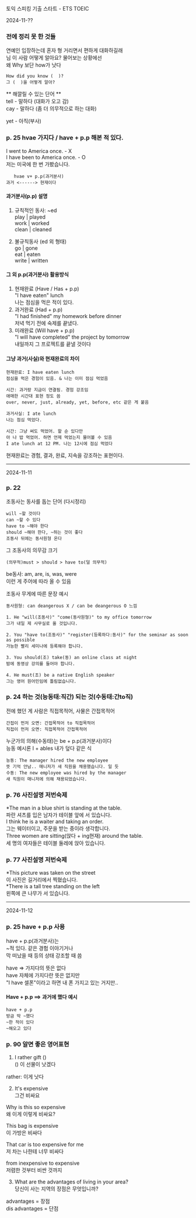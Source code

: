 토익 스피킹 기출 스타트 - ETS TOEIC  

2024-11-??  
  
### 전에 정리 못 한 것들 
연예인 입장하는데 혼자 형 거리면서 편하게 대화하길래  
님 이 사람 어떻게 알아요? 물어보는 상황에선  
왜 Why 보단 how가 낫다  
  
```
How did you know (  )?  
그 (  )을 어떻게 알아?  
```
  
** 해깔릴 수 있는 단어 **  
tell - 말하다 (대화가 오고 감)  
cay - 말하다 (좀 더 의무적으로 하는 대화)  
  
yet - 아직(부사)  
  
### p. 25 hvae 가지다 / have + p.p 해본 적 있다.  
  
I went to America once. - X  
I have been to America once. - O  
저는 미국에 한 번 가봤습니다.  
  
```
   hvae v+ p.p(과거분사)  
과거 <------> 현재이다  
```
  
#### 과거분사(p.p) 설명 
1) 규칙적인 동사: ~ed  
play | played  
work | worked  
clean | cleaned  
  
2) 불규칙동사 (ed 외 형태)  
go | gone  
eat | eaten  
write | written  
  
#### 그 외 p.p(과거분사) 활용방식 
1) 현재완료 (Have / Has + p.p)  
"I have eaten" lunch  
나는 점심을 먹은 적이 있다.  
2) 과거완료 (Had + p.p)  
"I had finished" my homework before dinner  
저녁 먹기 전에 숙제를 끝냈다.  
3) 미래완료 (Will have + p.p)  
"I will have completed" the project by tomorrow  
내일까지 그 프로젝트를 끝낼 것이다  
  
#### 그냥 과거(사실)와 현재완료의 차이 
```
현재완료: I have eaten lunch  
점심을 먹은 경험이 있음. & 나는 이미 점심 먹었음  
  
시간: 과거랑 지금이 연결됨. 경험 강조임  
애매한 시간대 표현 정도 씀  
over, never, just, already, yet, before, etc 같은 게 붙음  
```
```
과거사실: I ate lunch  
나는 점심 먹었다.  
  
시간: 그냥 써도 먹었어. 할 순 있다만   
아 나 밥 먹었어. 하면 언제 먹었는지 물어볼 수 있음  
I ate lunch at 12 PM. 나는 12시에 점심 먹었다  
```
  
현재완료는 경험, 결과, 완료, 지속을 강조하는 표현이다.  
  
***
  
2024-11-11  
  
### p. 22 
조동사는 동사를 돕는 단어 (다시정리)  
```
will ~할 것이다  
can ~할 수 있다  
have to ~해야 한다  
should ~해야 한다, ~하는 것이 좋다  
조동사 뒤에는 동사원형 온다  
```
  
그 조동사의 의무감 크기  
```
(의무적)must > should > have to(덜 의무적)  
```
  
be동사: am, are, is, was, were  
이런 게 주어에 따라 올 수 있음  
  
조동사 무게에 따른 문장 예시  
```
동사원형: can deangerous X / can be deangerous O 느낌  
  
1. He "will(조동사)" "come(동사원형)" to my office tomorrow  
그가 내일 제 사무실로 올 것입니다.  
  
2. You "have to(조동사)" "register(등록하다:동사)" for the seminar as soon as possible  
가능한 빨리 세미나에 등록해야 합니다.  
  
3. You should(조) take(동) an online class at night  
밤에 동영상 강의를 들어야 합니다.  
  
4. He must(조) be a native English speaker  
그는 영어 원어민임에 틀림없습니다.   
```
  
### p. 24 하는 것(능동태:직간) 되는 것(수동태:간to직) 
전에 했던 게 사람은 직접목적어, 사물은 간접목적어  
```
간접이 먼저 오면: 간접목적어 to 직접목적어  
직접이 먼저 오면: 직접목적어 간접목적어  
```
  
누군가의 의해(수동태)는 be + p.p(과거분사)이다  
능동 예시론 I + ables 내가 덮다 같은 식  
  
```
능동: The manager hired the new employee  
뜻 기억 안남.. 매니저가 새 직원을 채용했습니다. 일 듯  
수동: The new employee was hired by the manager  
새 직원이 매니저에 의해 채용되었습니다.  
```
  
  
### p. 76 사진설명 저번숙제 
*The man in a blue shirt is standing at the table.  
파란 셔츠를 입은 남자가 테이블 앞에 서 있습니다.  
I think he is a waiter and taking an order.  
그는 웨이터이고, 주문을 받는 중이라 생각합니다.  
Three women are sitting(앉다 + ing현재) around the table.  
세 명의 여자들은 테이블 둘레에 앉아 있습니다.  
  
### p. 77 사진설명 저번숙제 
*This picture was taken on the street  
이 사진은 길거리에서 찍혔습니다.  
*There is a tall tree standing on the left  
왼쪽에 큰 나무가 서 있습니다.  
  
*** 
  
2024-11-12  
  
### p. 25 have + p.p 사용 
have + p.p(과거분사)는  
~적 있다. 같은 경험 이야기거나  
막 떠났을 때 등의 상태 강조할 때 씀  
  
have => 가지다의 뜻은 없다  
have 자체에 가지다란 뜻은 없지만  
"I have 셀폰"이라고 하면 내 폰 가지고 있는 거지만..  
  
#### Have + p.p ==> 과거에 했다 예시  
```
have + p.p  
방금 막 ~했다  
~한 적이 있다  
~해오고 있다  
```
  
### p. 90 알면 좋은 영어표현 
1) I rather gift ()  
() 이 선물이 낫겠다  
  
rather: 이게 낫다  
  
2) It's expensive  
그건 비싸요  
  
Why is this so expensive  
왜 이게 이렇게 비싸요?  
  
This bag is expensive  
이 가방은 비싸다  
  
That car is too expensive for me  
저 차는 나한테 너무 비싸다  
  
from inexpensive to expensive  
저렴한 것부터 비싼 것까지  
  
3) What are the advantages of living in your area?  
당신이 사는 지역의 장점은 무엇입니까?  
  
advantages = 장점  
dis advantages = 단점  
  
